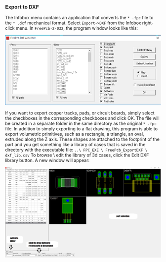 ### Export to DXF

The Infobox menu contains an application that converts the `* .fpc` file to the `* .dxf` mechanical format. Select `Export->DXF` from the Infobox right-click menu. In `FreePcb-2-032`, the program window looks like this:

![](pictures/dxf_exp_1.png)

If you want to export copper tracks, pads, or circuit boards, simply select the checkboxes in the corresponding checkboxes and click OK. The file will be created in a separate folder in the same directory as the original `* .fpc` file.
In addition to simply exporting to a flat drawing, this program is able to export volumetric primitives, such as a rectangle, a triangle, an oval, extruded along the Z axis. These shapes are attached to the footprint of the part and you get something like a library of cases that is saved in the directory with the executable file: `..\ FPC_EXE \ FreePcb_ExportDXF \ dxf_lib.csv`
To browse \ edit the library of 3d cases, click the Edit DXF library button. A new window will appear:

![](pictures/dxf_exp_2.png)

